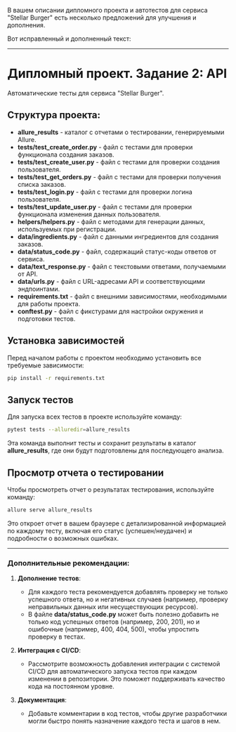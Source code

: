 В вашем описании дипломного проекта и автотестов для сервиса "Stellar Burger" есть несколько предложений для улучшения и дополнения.

Вот исправленный и дополненный текст:

---

# Дипломный проект. Задание 2: API

Автоматические тесты для сервиса "Stellar Burger".

## Структура проекта:
- **allure_results** - каталог с отчетами о тестировании, генерируемыми Allure.
- **tests/test_create_order.py** - файл с тестами для проверки функционала создания заказов.
- **tests/test_create_user.py** - файл с тестами для проверки создания пользователя.
- **tests/test_get_orders.py** - файл с тестами для проверки получения списка заказов.
- **tests/test_login.py** - файл с тестами для проверки логина пользователя.
- **tests/test_update_user.py** - файл с тестами для проверки функционала изменения данных пользователя.
- **helpers/helpers.py** - файл с методами для генерации данных, используемых при регистрации.
- **data/ingredients.py** - файл с данными ингредиентов для создания заказов.
- **data/status_code.py** - файл, содержащий статус-коды ответов от сервиса.
- **data/text_response.py** - файл с текстовыми ответами, получаемыми от API.
- **data/urls.py** - файл с URL-адресами API и соответствующими эндпоинтами.
- **requirements.txt** - файл с внешними зависимостями, необходимыми для работы проекта.
- **conftest.py** - файл с фикстурами для настройки окружения и подготовки тестов.

## Установка зависимостей
Перед началом работы с проектом необходимо установить все требуемые зависимости:

```bash
pip install -r requirements.txt
```

## Запуск тестов
Для запуска всех тестов в проекте используйте команду:

```bash
pytest tests --alluredir=allure_results
```

Эта команда выполнит тесты и сохранит результаты в каталог **allure_results**, где они будут подготовлены для последующего анализа.

## Просмотр отчета о тестировании
Чтобы просмотреть отчет о результатах тестирования, используйте команду:

```bash
allure serve allure_results
```

Это откроет отчет в вашем браузере с детализированной информацией по каждому тесту, включая его статус (успешен/неудачен) и подробности о возможных ошибках.

---

### Дополнительные рекомендации:
1. **Дополнение тестов**:
    - Для каждого теста рекомендуется добавлять проверку не только успешного ответа, но и негативных случаев (например, проверку неправильных данных или несуществующих ресурсов).
    - В файле **data/status_code.py** может быть полезно добавить не только код успешных ответов (например, 200, 201), но и ошибочные (например, 400, 404, 500), чтобы упростить проверку в тестах.

2. **Интеграция с CI/CD**:
    - Рассмотрите возможность добавления интеграции с системой CI/CD для автоматического запуска тестов при каждом изменении в репозитории. Это поможет поддерживать качество кода на постоянном уровне.

3. **Документация**:
    - Добавьте комментарии в код тестов, чтобы другие разработчики могли быстро понять назначение каждого теста и шагов в нем.
 
 
